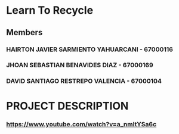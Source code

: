 # Learn To Recycle
## Members
### HAIRTON JAVIER SARMIENTO YAHUARCANI - 67000116
### JHOAN SEBASTIAN BENAVIDES DIAZ - 67000169
### DAVID SANTIAGO RESTREPO VALENCIA - 67000104

# PROJECT DESCRIPTION
### https://www.youtube.com/watch?v=a_nmItYSa6c

